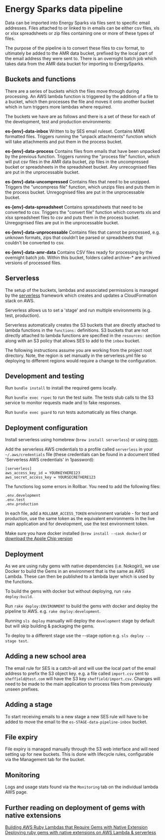 # Energy Sparks data pipeline

Data can be imported into Energy Sparks via files sent to specific email
addresses. Files attached to or linked to in emails can be either csv files,
xls or xlsx spreadsheets or zip files containing one or more of these types of
files.

The purpose of the pipeline is to convert these files to csv format, to
ultimately be added to the AMR data bucket, prefixed by the local part of the
email address they were sent to. There is an overnight batch job which
takes data from the AMR data bucket for importing to EnergySparks.

## Buckets and functions

There are a series of buckets which the files move through during processing.
An AWS lambda function is triggered by the addition of a file to a bucket,
which then processes the file and moves it onto another bucket which in turn
triggers more lambdas where required.

The buckets we have are as follows and there is a set of these for each of the
development, test and production environments:

**es-[env]-data-inbox**
Written to by SES email ruleset. Contains MIME formatted files.
Triggers running the “unpack attachments” function which will take attachments
and put them in the process bucket.

**es-[env]-data-process**
Contains files from emails that have been unpacked by the previous function.
Triggers running the "process file" function, which will put csv files
in the AMR data bucket, zip files in the uncompressed bucket or
spreadsheets in the spreadsheet bucket. Any unrecognised files are put in the
unprocessable bucket.

**es-[env]-data-uncompressed**
Contains files that need to be unzipped.
Triggers the "uncompress file" function, which unzips files and puts them in
the process bucket. Unregognised files are put in the unprocessable bucket.

**es-[env]-data-spreadsheet**
Contains spreadsheets that need to be converted to csv.
Triggers the "convert file" function which converts xls and xlsx spreadsheet
files to csv and puts them in the process bucket. Unregognised files are put in
the unprocessable bucket.

**es-[env]-data-unprocessable**
Contains files that cannot be processed, e.g. unknown formats, zips that
couldn’t be parsed or spreadsheets that couldn't be converted to csv.

**es-[env]-data-amr-data**
Contains CSV files ready for processing by the overnight batch job.
Within this bucket, folders called archive-* are archived versions of processed
files.

## Serverless

The setup of the buckets, lambdas and associated permissions is managed
by the [serverless](https://serverless.com/) framework which creates and
updates a CloudFormation stack on AWS.

Serverless allows us to set a 'stage' and run multiple environments
(e.g. test, production).

Serverless automatically creates the S3 buckets that are directly attached to
lambda functions in the `functions:` definitions. S3 buckets that are not
directly attached to lambda functions are specified in the `resources:`
section along with an S3 policy that allows SES to add to the `inbox` bucket.

The following instructions assume you are working from the
project root directory. Note, the region is set manually in the
serverless.yml file so deploying to different regions would require a
change to the configuration.

## Development and testing

Run `bundle install` to install the required gems locally.

Run `bundle exec rspec` to run the test suite. The tests stub calls
to the S3 service to monitor requests made and to fake responses.

Run `bundle exec guard` to run tests automatically as files change.

## Deployment configuration

Install serverless using homebrew (`brew install serverless`) or using
[npm](https://serverless.com/framework/docs/getting-started/).

Add the serverless AWS credentials to a profile called `serverless` in your
`~/.aws/credentials` file (these credentials can be found in a document titled
'Serverless AWS credentials' in 1password):

```
[serverless]
aws_access_key_id = YOURKEYHERE123
aws_secret_access_key = YOURSECRETHERE123
```

The functions log some errors in Rollbar. You need to add the following files:

```
.env.development
.env.test
.env.production
```

In each file, add a `ROLLBAR_ACCESS_TOKEN` environment variable - for test and
production, use the same token as the equivalent environments in the live main
application and for development, use the test environment token.

Make sure you have docker installed (`brew install --cask docker`) or
[download the Apple Chip version](http://docker.com)

## Deployment

As we are using ruby gems with native dependencies (i.e. Nokogiri), we use
Docker to build the Gems in an environment that is the same as AWS Lambda.
These can then be published to a lambda layer which is used by the functions.

To build the gems with docker but without deploying, run `rake deploy:build`.

Run `rake deploy:ENVIRONMENT` to build the gems with docker and deploy the
pipeline to AWS. e.g. `rake deploy:development`.

Running `sls deploy` manually will deploy the `development` stage by default
but will skip building & packaging the gems.

To deploy to a different stage use the --stage option
e.g. `sls deploy --stage test`.

## Adding a new school area

The email rule for SES is a catch-all and will use the local part of the
email address to prefix the S3 object key. e.g. a file called
`import.csv` sent to `sheffield@test.com` will have the S3 key
`sheffield/import.csv`. Changes will need to be made to the main
application to process files from previously unseen prefixes.

## Adding a stage

To start receiving emails to a new stage a new SES rule will have to be
added to move the email to the `es-STAGE-data-pipeline-inbox` bucket.

## File expiry

File expiry is managed manually through the S3 web interface and will
need setting up for new buckets. This is done with lifecycle rules, configurable
via the Management tab for the bucket.

## Monitoring

Logs and usage stats found via the `Monitoring` tab on the individual
lambda AWS page.

## Further reading on deployment of gems with native extensions

[Building AWS Ruby Lambdas that Require Gems with Native Extension](https://dev.to/aws-builders/building-aws-ruby-lambdas-that-require-gems-with-native-extension-17h)
[Deploying ruby gems with native extensions on AWS Lambda & serverless](https://blog.francium.tech/deploying-ruby-gems-with-native-extensions-on-aws-lambda-using-the-serverless-toolkit-9079e34db2ab)